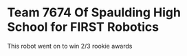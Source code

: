 # Team 7674 Of Spaulding High School for FIRST Robotics

This robot went on to win 2/3 rookie awards

